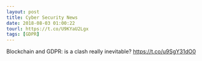 ```yaml
---
layout: post
title: Cyber Security News
date: 2018-08-03 01:00:22
tourl: https://t.co/U9KYaU2Lgx
tags: [GDPR]
---
```

Blockchain and GDPR: is a clash really inevitable? https://t.co/u9SgY31dO0